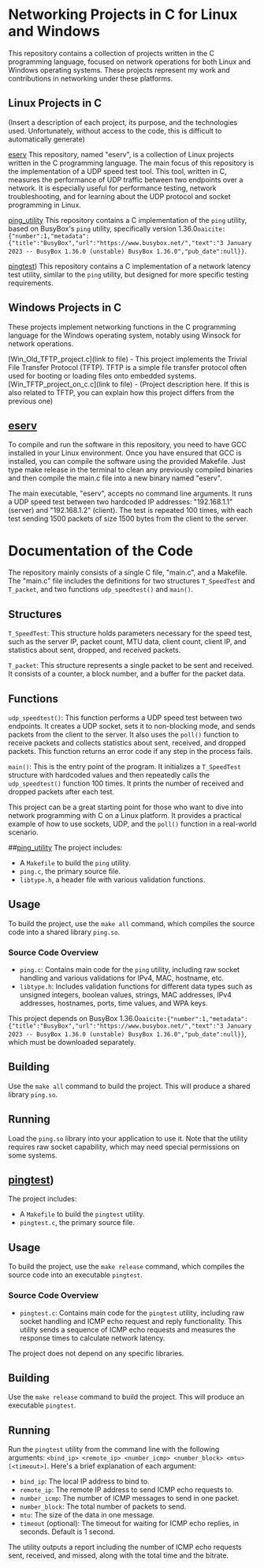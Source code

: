 # Networking Projects in C for Linux and Windows

This repository contains a collection of projects written in the C programming language, focused on network operations for both Linux and Windows operating systems. These projects represent my work and contributions in networking under these platforms.

## Linux Projects in C
(Insert a description of each project, its purpose, and the technologies used. Unfortunately, without access to the code, this is difficult to automatically generate)

[eserv](https://github.com/n00rd1/test_c_cpp_projects_on_VS2022_by_N00rd1/tree/master/Linux_project_on_c/eserv)
This repository, named "eserv", is a collection of Linux projects written in the C programming language. The main focus of this repository is the implementation of a UDP speed test tool. This tool, written in C, measures the performance of UDP traffic between two endpoints over a network. It is especially useful for performance testing, network troubleshooting, and for learning about the UDP protocol and socket programming in Linux.

[ping_utility](https://github.com/n00rd1/test_c_cpp_projects_on_VS2022_by_N00rd1/tree/master/Linux_project_on_c/ping_utility)
This repository contains a C implementation of the `ping` utility, based on BusyBox's `ping` utility, specifically version 1.36.0&#8203;``oaicite:{"number":1,"metadata":{"title":"BusyBox","url":"https://www.busybox.net/","text":"3 January 2023 -- BusyBox 1.36.0 (unstable) BusyBox 1.36.0","pub_date":null}}``&#8203;.

[pingtest](https://github.com/n00rd1/test_c_cpp_projects_on_VS2022_by_N00rd1/tree/master/Linux_project_on_c/pingtest))
This repository contains a C implementation of a network latency test utility, similar to the `ping` utility, but designed for more specific testing requirements.

## Windows Projects in C
These projects implement networking functions in the C programming language for the Windows operating system, notably using Winsock for network operations.

[Win_Old_TFTP_project.c](link to file) - This project implements the Trivial File Transfer Protocol (TFTP). TFTP is a simple file transfer protocol often used for booting or loading files onto embedded systems.
[Win_TFTP_project_on_c.c](link to file) - (Project description here. If this is also related to TFTP, you can explain how this project differs from the previous one)

## [eserv](https://github.com/n00rd1/test_c_cpp_projects_on_VS2022_by_N00rd1/tree/master/Linux_project_on_c/eserv)
To compile and run the software in this repository, you need to have GCC installed in your Linux environment. Once you have ensured that GCC is installed, you can compile the software using the provided Makefile. Just type make release in the terminal to clean any previously compiled binaries and then compile the main.c file into a new binary named "eserv".

The main executable, "eserv", accepts no command line arguments. It runs a UDP speed test between two hardcoded IP addresses: "192.168.1.1" (server) and "192.168.1.2" (client). The test is repeated 100 times, with each test sending 1500 packets of size 1500 bytes from the client to the server.
# Documentation of the Code

The repository mainly consists of a single C file, "main.c", and a Makefile. The "main.c" file includes the definitions for two structures `T_SpeedTest` and `T_packet`, and two functions `udp_speedtest()` and `main()`.

## Structures

`T_SpeedTest`: This structure holds parameters necessary for the speed test, such as the server IP, packet count, MTU data, client count, client IP, and statistics about sent, dropped, and received packets.

`T_packet`: This structure represents a single packet to be sent and received. It consists of a counter, a block number, and a buffer for the packet data.

## Functions

`udp_speedtest()`: This function performs a UDP speed test between two endpoints. It creates a UDP socket, sets it to non-blocking mode, and sends packets from the client to the server. It also uses the `poll()` function to receive packets and collects statistics about sent, received, and dropped packets. This function returns an error code if any step in the process fails.

`main()`: This is the entry point of the program. It initializes a `T_SpeedTest` structure with hardcoded values and then repeatedly calls the `udp_speedtest()` function 100 times. It prints the number of received and dropped packets after each test.

This project can be a great starting point for those who want to dive into network programming with C on a Linux platform. It provides a practical example of how to use sockets, UDP, and the `poll()` function in a real-world scenario.

##[ping_utility](https://github.com/n00rd1/test_c_cpp_projects_on_VS2022_by_N00rd1/tree/master/Linux_project_on_c/ping_utility)
The project includes:
- A `Makefile` to build the `ping` utility.
- `ping.c`, the primary source file.
- `libtype.h`, a header file with various validation functions.

## Usage

To build the project, use the `make all` command, which compiles the source code into a shared library `ping.so`.

### Source Code Overview

- `ping.c`: Contains main code for the `ping` utility, including raw socket handling and various validations for IPv4, MAC, hostname, etc.
- `libtype.h`: Includes validation functions for different data types such as unsigned integers, boolean values, strings, MAC addresses, IPv4 addresses, hostnames, ports, time values, and WPA keys.

This project depends on BusyBox 1.36.0&#8203;``oaicite:{"number":1,"metadata":{"title":"BusyBox","url":"https://www.busybox.net/","text":"3 January 2023 -- BusyBox 1.36.0 (unstable) BusyBox 1.36.0","pub_date":null}}``&#8203;, which must be downloaded separately.

## Building

Use the `make all` command to build the project. This will produce a shared library `ping.so`.

## Running

Load the `ping.so` library into your application to use it. Note that the utility requires raw socket capability, which may need special permissions on some systems.

## [pingtest](https://github.com/n00rd1/test_c_cpp_projects_on_VS2022_by_N00rd1/tree/master/Linux_project_on_c/pingtest))
The project includes:
- A `Makefile` to build the `pingtest` utility.
- `pingtest.c`, the primary source file.

## Usage

To build the project, use the `make release` command, which compiles the source code into an executable `pingtest`.

### Source Code Overview

- `pingtest.c`: Contains main code for the `pingtest` utility, including raw socket handling and ICMP echo request and reply functionality. This utility sends a sequence of ICMP echo requests and measures the response times to calculate network latency.

The project does not depend on any specific libraries.

## Building

Use the `make release` command to build the project. This will produce an executable `pingtest`.

## Running

Run the `pingtest` utility from the command line with the following arguments: `<bind_ip> <remote_ip> <number_icmp> <number_block> <mtu> [<timeout>]`. Here's a brief explanation of each argument:

- `bind_ip`: The local IP address to bind to.
- `remote_ip`: The remote IP address to send ICMP echo requests to.
- `number_icmp`: The number of ICMP messages to send in one packet.
- `number_block`: The total number of packets to send.
- `mtu`: The size of the data in one message.
- `timeout` (optional): The timeout for waiting for ICMP echo replies, in seconds. Default is 1 second.

The utility outputs a report including the number of ICMP echo requests sent, received, and missed, along with the total time and the bitrate.

